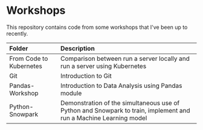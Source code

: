 # Workshops
This repository contains code from some workshops that I've been up to recently.

| Folder                | Description |
| :----------------------- | :----------------------------------------------------------------------------------------------------------------|
| From Code to Kubernetes  | Comparison between run a server locally and run a server using Kubernetes |
| Git | Introduction to Git |
| Pandas-Workshop | Introduction to Data Analysis using Pandas module |
| Python-Snowpark | Demonstration of the simultaneous use of Python and Snowpark to train, implement and run a Machine Learning model |


